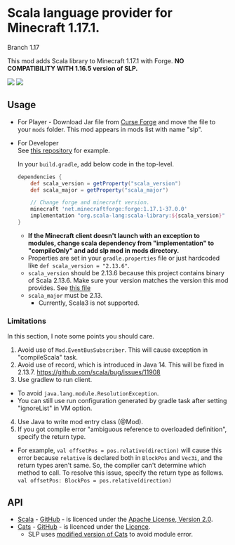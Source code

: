 # Scala language provider for Minecraft 1.17.1.

Branch 1.17

This mod adds Scala library to Minecraft 1.17.1 with Forge.
**NO COMPATIBILITY WITH 1.16.5 version of SLP.**

[![](http://cf.way2muchnoise.eu/versions/scalable-cats-force.svg)][curse_forge]
[![](http://cf.way2muchnoise.eu/full_scalable-cats-force_downloads.svg)][curse_forge]

## Usage

* For Player - Download Jar file from [Curse Forge][curse_forge] and move the file to your `mods` folder.
This mod appears in mods list with name "slp".

* For Developer  
  See [this repository](https://github.com/Kotori316/SLP-example) for example.

  In your `build.gradle`, add below code in the top-level.

  ```groovy
  dependencies {
      def scala_version = getProperty("scala_version")
      def scala_major = getProperty("scala_major")
  
      // Change forge and minecraft version.
      minecraft 'net.minecraftforge:forge:1.17.1-37.0.0'
      implementation "org.scala-lang:scala-library:${scala_version}"
  }
  ```

  * **If the Minecraft client doesn't launch with an exception to modules, change scala dependency from "implementation" to "compileOnly" and add slp mod in mods directory.**
  * Properties are set in your `gradle.properties` file or just hardcoded like `def scala_version = "2.13.6"`.
  * `scala_version` should be 2.13.6 because this project contains binary of Scala 2.13.6. Make sure your version matches the version this mod provides. See [this file](https://github.com/Kotori316/SLP/blob/1.17/gradle.properties)
  * `scala_major` must be 2.13.
    * Currently, Scala3 is not supported.

### Limitations
In this section, I note some points you should care.

1. Avoid use of `Mod.EventBusSubscriber`. This will cause exception in "compileScala" task.
2. Avoid use of record, which is introduced in Java 14. This will be fixed in 2.13.7. https://github.com/scala/bug/issues/11908
3. Use gradlew to run client.
  * To avoid `java.lang.module.ResolutionException`.
  * You can still use run configuration generated by gradle task after setting "ignoreList" in VM option.
4. Use Java to write mod entry class (@Mod).
5. If you got compile error "ambiguous reference to overloaded definition", specify the return type.
  * For example, `val offsetPos = pos.relative(direction)` will cause this error because `relative` is declared both in `BlockPos` and `Vec3i`, and the return types aren't same. So, the compiler can't determine which method to call. To resolve this issue, specify the return type as follows. `val offsetPos: BlockPos = pos.relative(direction)`

## API
* [Scala](https://www.scala-lang.org/) - [GitHub](https://github.com/scala/scala) - is licenced under the [Apache License, Version 2.0](https://www.scala-lang.org/license/).
* [Cats](https://typelevel.org/cats/) - [GitHub](https://github.com/typelevel/cats) - is licenced under the [Licence](https://github.com/typelevel/cats/blob/master/COPYING).
  * SLP uses [modified version of Cats](https://github.com/Kotori316/cats) to avoid module error.

[curse_forge]: https://www.curseforge.com/minecraft/mc-mods/scalable-cats-force
